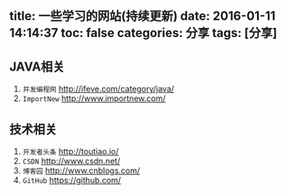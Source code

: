 title: 一些学习的网站(持续更新)
date: 2016-01-11 14:14:37
toc: false
categories: 分享
tags: [分享]
---

## JAVA相关
1. `并发编程网` http://ifeve.com/category/java/
2. `ImportNew` http://www.importnew.com/

## 技术相关
1. `开发者头条` http://toutiao.io/
2. `CSDN` http://www.csdn.net/
3. `博客园` http://www.cnblogs.com/
4. `GitHub` https://github.com/


